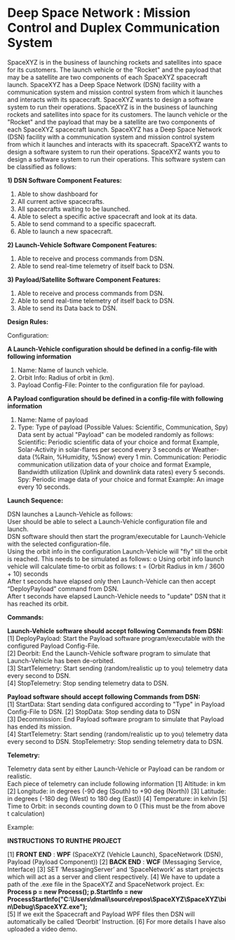 # Deep Space Network : Mission Control and Duplex Communication System
SpaceXYZ is in the business of launching rockets and satellites into space for its customers. The launch vehicle or the "Rocket" and the payload that may be a satellite are two components of each SpaceXYZ spacecraft launch. SpaceXYZ has a Deep Space Network (DSN) facility with a communication system and mission control system from which it launches and interacts with its spacecraft. SpaceXYZ wants to design a software system to run their operations.
SpaceXYZ is in the business of launching rockets and satellites into space for its customers. The launch vehicle or the "Rocket" and the payload that may be a satellite are two components of each SpaceXYZ spacecraft launch. SpaceXYZ has a Deep Space Network (DSN) facility with a communication system and mission control system from which it launches and interacts with its spacecraft. SpaceXYZ wants to design a software system to run their operations.
SpaceXYZ wants you to design a software system to run their operations. This software system can be classified as follows: 

**1) DSN Software Component Features:** 
1. Able to show dashboard for 
1. All current active spacecrafts. 
2. All spacecrafts waiting to be launched. 
2. Able to select a specific active spacecraft and look at its data. 
3. Able to send command to a specific spacecraft.
4. Able to launch a new spacecraft.
 
**2) Launch-Vehicle Software Component Features:** 
1. Able to receive and process commands from DSN. 
2. Able to send real-time telemetry of itself back to DSN. 

**3) Payload/Satellite Software Component Features:** 
1. Able to receive and process commands from DSN. 
2. Able to send real-time telemetry of itself back to DSN. 
3. Able to send its Data back to DSN. 


**Design Rules:** 

Configuration:  

**A Launch-Vehicle configuration should be defined in a config-file with following information** 
1. Name: Name of launch vehicle. 
2. Orbit Info: Radius of orbit in (km). 
3. Payload Config-File: Pointer to the configuration file for payload.  

**A Payload configuration should be defined in a config-file with following information**
1. Name: Name of payload 
2. Type: Type of payload (Possible Values: Scientific, Communication, Spy) 
Data sent by actual "Payload" can be modeled randomly as follows:
Scientific: Periodic scientific data of your choice and format Example, Solar-Activity in solar-flares per second every 3 seconds or Weather-data (%Rain, %Humidity, %Snow) every 1 min. 
Communication: Periodic communication utilization data of your choice and format Example, Bandwidth utilization (Uplink and downlink data rates) every 5 seconds. 
Spy: Periodic image data of your choice and format Example: An image every 10 seconds. 

**Launch Sequence:** 

DSN launches a Launch-Vehicle as follows:  
User should be able to select a Launch-Vehicle configuration file and launch.  
DSN software should then start the program/executable for Launch-Vehicle with the selected configuration-file.  
Using the orbit info in the configuration Launch-Vehicle will "fly" till the orbit is reached. This needs to be simulated as follows: o Using orbit info launch vehicle will calculate time-to orbit as follows: t = (Orbit Radius in km / 3600 + 10) seconds  
After t seconds have elapsed only then Launch-Vehicle can then accept “DeployPayload” command from DSN.  
After t seconds have elapsed Launch-Vehicle needs to "update" DSN that it has reached its orbit. 

**Commands:**

**Launch-Vehicle software should accept following Commands from DSN:**  
[1] DeployPayload: Start the Payload software program/executable with the configured Payload Config-File.  
[2] Deorbit: End the Launch-Vehicle software program to simulate that Launch-Vehicle has been de-orbited.  
[3] StartTelemetry: Start sending (random/realistic up to you) telemetry data every second to DSN.  
[4] StopTelemetry: Stop sending telemetry data to DSN.
 
**Payload software should accept following Commands from DSN:**  
[1] StartData: Start sending data configured according to "Type" in Payload Config-File to DSN.
[2] StopData: Stop sending data to DSN  
[3] Decommission: End Payload software program to simulate that Payload has ended its mission.  
[4] StartTelemetry: Start sending (random/realistic up to you) telemetry data every second to DSN.  StopTelemetry: Stop sending telemetry data to DSN. 

**Telemetry:**

Telemetry data sent by either Launch-Vehicle or Payload can be random or realistic.  
Each piece of telemetry can include following information 
[1] Altitude: in km 
[2] Longitude: in degrees (-90 deg (South) to +90 deg (North)) 
[3] Latitude: in degrees (-180 deg (West) to 180 deg (East)) 
[4] Temperature: in kelvin 
[5] Time to Orbit: in seconds counting down to 0 (This must be the from above t calculation)  

Example:

**INSTRUCTIONS TO RUNTHE PROJECT**

[1] **FRONT END** : **WPF** (SpaceXYZ (Vehicle Launch), SpaceNetwork (DSN), Payload (Payload Component))
[2] **BACK END** : **WCF** (Messaging Service, Interface)
[3] SET ‘MessagingServer’ and ‘SpaceNetwork’ as start projects which will act as a server and client respectively.
[4] We have to update a path of the .exe file in the SpaceXYZ and SpaceNetwork project.
Ex: 
**Process p = new Process();
 p.StartInfo = new ProcessStartInfo("C:\\Users\\dmali\\source\\repos\\SpaceXYZ\\SpaceXYZ\\bin\\Debug\\SpaceXYZ.exe");**                
[5] If we exit the Spacecraft and Payload WPF files then DSN will automatically be called ‘Deorbit’ Instruction.
[6] For more details I have also uploaded a video demo.

